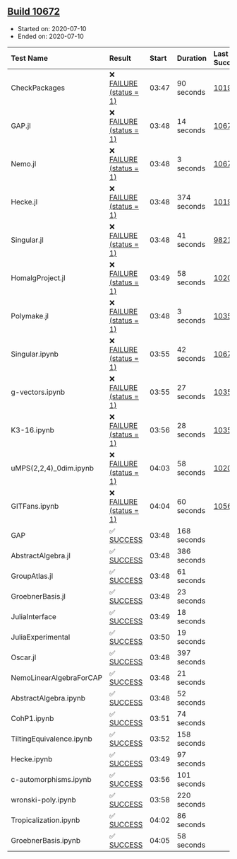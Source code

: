 ## [Build 10672](https://oscarci.mathematik.uni-kl.de/job/oscar/10672/)

* Started on: 2020-07-10
* Ended on: 2020-07-10

| Test Name    | Result | Start | Duration | Last Success | First Failure |
|:-------------|:-------|:------|:---------|:-------------|:--------------|
| CheckPackages | ❌ [FAILURE (status = 1)](https://oscarci.mathematik.uni-kl.de/job/oscar/10672/artifact/logs/build-10672/CheckPackages.log) | 03:47 | 90 seconds | [10197](https://oscarci.mathematik.uni-kl.de/job/oscar/10197/) | [10198](https://oscarci.mathematik.uni-kl.de/job/oscar/10198/) |
| GAP.jl | ❌ [FAILURE (status = 1)](https://oscarci.mathematik.uni-kl.de/job/oscar/10672/artifact/logs/build-10672/GAP.jl.log) | 03:48 | 14 seconds | [10671](https://oscarci.mathematik.uni-kl.de/job/oscar/10671/) | [10672](https://oscarci.mathematik.uni-kl.de/job/oscar/10672/) |
| Nemo.jl | ❌ [FAILURE (status = 1)](https://oscarci.mathematik.uni-kl.de/job/oscar/10672/artifact/logs/build-10672/Nemo.jl.log) | 03:48 | 3 seconds | [10671](https://oscarci.mathematik.uni-kl.de/job/oscar/10671/) | [10672](https://oscarci.mathematik.uni-kl.de/job/oscar/10672/) |
| Hecke.jl | ❌ [FAILURE (status = 1)](https://oscarci.mathematik.uni-kl.de/job/oscar/10672/artifact/logs/build-10672/Hecke.jl.log) | 03:48 | 374 seconds | [10197](https://oscarci.mathematik.uni-kl.de/job/oscar/10197/) | [10198](https://oscarci.mathematik.uni-kl.de/job/oscar/10198/) |
| Singular.jl | ❌ [FAILURE (status = 1)](https://oscarci.mathematik.uni-kl.de/job/oscar/10672/artifact/logs/build-10672/Singular.jl.log) | 03:48 | 41 seconds | [9821](https://oscarci.mathematik.uni-kl.de/job/oscar/9821/) | [9822](https://oscarci.mathematik.uni-kl.de/job/oscar/9822/) |
| HomalgProject.jl | ❌ [FAILURE (status = 1)](https://oscarci.mathematik.uni-kl.de/job/oscar/10672/artifact/logs/build-10672/HomalgProject.jl.log) | 03:49 | 58 seconds | [10209](https://oscarci.mathematik.uni-kl.de/job/oscar/10209/) | [10210](https://oscarci.mathematik.uni-kl.de/job/oscar/10210/) |
| Polymake.jl | ❌ [FAILURE (status = 1)](https://oscarci.mathematik.uni-kl.de/job/oscar/10672/artifact/logs/build-10672/Polymake.jl.log) | 03:48 | 3 seconds | [10356](https://oscarci.mathematik.uni-kl.de/job/oscar/10356/) | [10357](https://oscarci.mathematik.uni-kl.de/job/oscar/10357/) |
| Singular.ipynb | ❌ [FAILURE (status = 1)](https://oscarci.mathematik.uni-kl.de/job/oscar/10672/artifact/logs/build-10672/Singular.ipynb.log) | 03:55 | 42 seconds | [10671](https://oscarci.mathematik.uni-kl.de/job/oscar/10671/) | [10672](https://oscarci.mathematik.uni-kl.de/job/oscar/10672/) |
| g-vectors.ipynb | ❌ [FAILURE (status = 1)](https://oscarci.mathematik.uni-kl.de/job/oscar/10672/artifact/logs/build-10672/g-vectors.ipynb.log) | 03:55 | 27 seconds | [10356](https://oscarci.mathematik.uni-kl.de/job/oscar/10356/) | [10357](https://oscarci.mathematik.uni-kl.de/job/oscar/10357/) |
| K3-16.ipynb | ❌ [FAILURE (status = 1)](https://oscarci.mathematik.uni-kl.de/job/oscar/10672/artifact/logs/build-10672/K3-16.ipynb.log) | 03:56 | 28 seconds | [10356](https://oscarci.mathematik.uni-kl.de/job/oscar/10356/) | [10357](https://oscarci.mathematik.uni-kl.de/job/oscar/10357/) |
| uMPS(2,2,4)_0dim.ipynb | ❌ [FAILURE (status = 1)](https://oscarci.mathematik.uni-kl.de/job/oscar/10672/artifact/logs/build-10672/uMPS-2-2-4-_0dim.ipynb.log) | 04:03 | 58 seconds | [10209](https://oscarci.mathematik.uni-kl.de/job/oscar/10209/) | [10210](https://oscarci.mathematik.uni-kl.de/job/oscar/10210/) |
| GITFans.ipynb | ❌ [FAILURE (status = 1)](https://oscarci.mathematik.uni-kl.de/job/oscar/10672/artifact/logs/build-10672/GITFans.ipynb.log) | 04:04 | 60 seconds | [10566](https://oscarci.mathematik.uni-kl.de/job/oscar/10566/) | [10567](https://oscarci.mathematik.uni-kl.de/job/oscar/10567/) |
| GAP | ✅ [SUCCESS](https://oscarci.mathematik.uni-kl.de/job/oscar/10672/artifact/logs/build-10672/GAP.log) | 03:48 | 168 seconds |  |  |
| AbstractAlgebra.jl | ✅ [SUCCESS](https://oscarci.mathematik.uni-kl.de/job/oscar/10672/artifact/logs/build-10672/AbstractAlgebra.jl.log) | 03:48 | 386 seconds |  |  |
| GroupAtlas.jl | ✅ [SUCCESS](https://oscarci.mathematik.uni-kl.de/job/oscar/10672/artifact/logs/build-10672/GroupAtlas.jl.log) | 03:48 | 61 seconds |  |  |
| GroebnerBasis.jl | ✅ [SUCCESS](https://oscarci.mathematik.uni-kl.de/job/oscar/10672/artifact/logs/build-10672/GroebnerBasis.jl.log) | 03:48 | 23 seconds |  |  |
| JuliaInterface | ✅ [SUCCESS](https://oscarci.mathematik.uni-kl.de/job/oscar/10672/artifact/logs/build-10672/JuliaInterface.log) | 03:49 | 18 seconds |  |  |
| JuliaExperimental | ✅ [SUCCESS](https://oscarci.mathematik.uni-kl.de/job/oscar/10672/artifact/logs/build-10672/JuliaExperimental.log) | 03:50 | 19 seconds |  |  |
| Oscar.jl | ✅ [SUCCESS](https://oscarci.mathematik.uni-kl.de/job/oscar/10672/artifact/logs/build-10672/Oscar.jl.log) | 03:48 | 397 seconds |  |  |
| NemoLinearAlgebraForCAP | ✅ [SUCCESS](https://oscarci.mathematik.uni-kl.de/job/oscar/10672/artifact/logs/build-10672/NemoLinearAlgebraForCAP.log) | 03:48 | 21 seconds |  |  |
| AbstractAlgebra.ipynb | ✅ [SUCCESS](https://oscarci.mathematik.uni-kl.de/job/oscar/10672/artifact/logs/build-10672/AbstractAlgebra.ipynb.log) | 03:48 | 52 seconds |  |  |
| CohP1.ipynb | ✅ [SUCCESS](https://oscarci.mathematik.uni-kl.de/job/oscar/10672/artifact/logs/build-10672/CohP1.ipynb.log) | 03:51 | 74 seconds |  |  |
| TiltingEquivalence.ipynb | ✅ [SUCCESS](https://oscarci.mathematik.uni-kl.de/job/oscar/10672/artifact/logs/build-10672/TiltingEquivalence.ipynb.log) | 03:52 | 158 seconds |  |  |
| Hecke.ipynb | ✅ [SUCCESS](https://oscarci.mathematik.uni-kl.de/job/oscar/10672/artifact/logs/build-10672/Hecke.ipynb.log) | 03:49 | 97 seconds |  |  |
| c-automorphisms.ipynb | ✅ [SUCCESS](https://oscarci.mathematik.uni-kl.de/job/oscar/10672/artifact/logs/build-10672/c-automorphisms.ipynb.log) | 03:56 | 101 seconds |  |  |
| wronski-poly.ipynb | ✅ [SUCCESS](https://oscarci.mathematik.uni-kl.de/job/oscar/10672/artifact/logs/build-10672/wronski-poly.ipynb.log) | 03:58 | 220 seconds |  |  |
| Tropicalization.ipynb | ✅ [SUCCESS](https://oscarci.mathematik.uni-kl.de/job/oscar/10672/artifact/logs/build-10672/Tropicalization.ipynb.log) | 04:02 | 86 seconds |  |  |
| GroebnerBasis.ipynb | ✅ [SUCCESS](https://oscarci.mathematik.uni-kl.de/job/oscar/10672/artifact/logs/build-10672/GroebnerBasis.ipynb.log) | 04:05 | 58 seconds |  |  |
